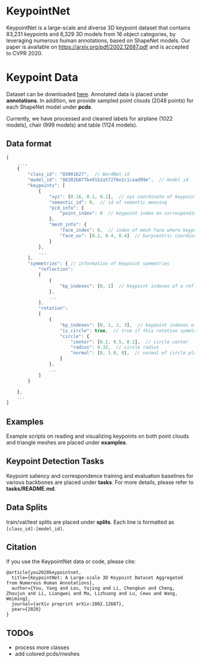 # KeypointNet
KeypointNet is a large-scale and diverse 3D keypoint dataset that contains
83,231 keypoints and 8,329 3D models from 16 object categories, by leveraging numerous human annotations, based on ShapeNet models. Our paper is available on https://arxiv.org/pdf/2002.12687.pdf and is accepted to CVPR 2020.

# Keypoint Data
Dataset can be downloaded [here](https://drive.google.com/open?id=1J1bBtPgIgeTa1ciDYB0ALoRGmGyY6qQ8 "https://drive.google.com/open?id=1J1bBtPgIgeTa1ciDYB0ALoRGmGyY6qQ8"). Annotated data is placed under **annotations**. In addition, we provide sampled point clouds (2048 points) for each ShapeNet model under **pcds**.

Currently, we have processed and cleaned labels for airplane (1022 models), chair (999 models) and table (1124 models).

## Data format
```javascript
[
    ...,
    {  
        "class_id": "03001627",  // WordNet id
        "model_id": "88382b877be91b2a572f8e1c1caad99e",  // model id
        "keypoints": [
            {
                "xyz": [0.16, 0.1, 0.1],  // xyz coordinate of keypoint
                "semantic_id": 0,  // id of semantic meaning
                "pcd_info": {
                    "point_index": 0  // keypoint index on corresponding point cloud
                },
                "mesh_info": { 
                    "face_index": 0,  // index of mesh face where keypoint lies
                    "face_uv": [0.2, 0.4, 0.4]  // barycentric coordinate on corresponding mesh face
                }
            },
            ...
        ],
        "symmetries": { // information of keypoint symmetries
            "reflection": 
            [
                {
                    "kp_indexes": [0, 1]  // keypoint indexes of a reflection symmetric group
                },
                ...
            ],
            "rotation":
            [
                {
                    "kp_indexes": [0, 1, 2, 3],  // keypoint indexes of a rotation symmetric group
                    "is_circle": true,  // true if this rotation symmtric group is a rounding circle
                    "circle": {
                        "center": [0.2, 0.5, 0.2],  // circle center
                        "radius": 0.32,  // circle radius
                        "normal": [0, 1.0, 0],  // normal of circle plane
                    }
                },
                ...
            ]
        }

    },
    ...
]
```

## Examples
Example scripts on reading and visualizing keypoints on both point clouds and triangle meshes are placed under **examples**.

## Keypoint Detection Tasks
Keypoint saliency and correspondence training and evaluation baselines for various backbones are placed under **tasks**. For more details, please refer to **tasks/README.md**.

## Data Splits
train/val/test splits are placed under **splits**. Each line is formatted as `[class_id]-[model_id]`.


## Citation
If you use the KeypointNet data or code, please cite:
```
@article{you2020keypointnet,
  title={KeypointNet: A Large-scale 3D Keypoint Dataset Aggregated from Numerous Human Annotations},
  author={You, Yang and Lou, Yujing and Li, Chengkun and Cheng, Zhoujun and Li, Liangwei and Ma, Lizhuang and Lu, Cewu and Wang, Weiming},
  journal={arXiv preprint arXiv:2002.12687},
  year={2020}
}
```

## TODOs

- process more classes
- add colored pcds/meshes